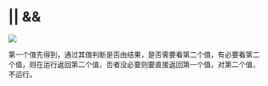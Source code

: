 # ||  &&

![](http://proudmodest.cn/img/or-and/00.png)

第一个值先得到，通过其值判断是否由结果，是否需要看第二个值，有必要看第二个值，则在运行返回第二个值，否者没必要则要直接返回第一个值，对第二个值，不运行。



